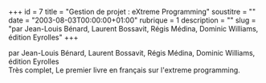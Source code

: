 +++
id = 7
title = "Gestion de projet : eXtreme Programming"
soustitre = ""
date = "2003-08-03T00:00:00+01:00"
rubrique = 1
description = ""
slug = "par Jean-Louis Bénard, Laurent Bossavit, Régis Médina, Dominic Williams, édition Eyrolles"
+++

<div class="chapo">par Jean-Louis Bénard, Laurent Bossavit, Régis Médina, Dominic Williams, édition Eyrolles</div>
Très complet, Le premier livre en français sur l'extreme programming.
